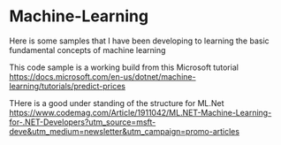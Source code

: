 # Machine-Learning
Here is some samples that I have been developing to learning  the basic fundamental concepts of machine learning

This code sample is a working build from this Microsoft tutorial <br />
https://docs.microsoft.com/en-us/dotnet/machine-learning/tutorials/predict-prices

THere is a good under standing of the structure for ML.Net <br />
https://www.codemag.com/Article/1911042/ML.NET-Machine-Learning-for-.NET-Developers?utm_source=msft-deve&utm_medium=newsletter&utm_campaign=promo-articles
